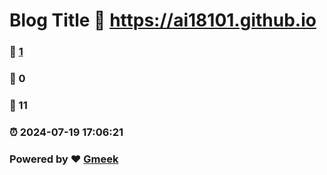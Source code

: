 # Blog Title :link: https://ai18101.github.io 
### :page_facing_up: [1](https://ai18101.github.io/tag.html) 
### :speech_balloon: 0 
### :hibiscus: 11 
### :alarm_clock: 2024-07-19 17:06:21 
### Powered by :heart: [Gmeek](https://github.com/Meekdai/Gmeek)
